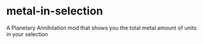 # metal-in-selection
 A Planetary Annihilation mod that shows you the total metal amount of units in your selection
